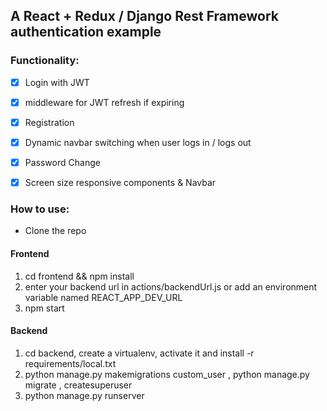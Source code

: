 ## A React + Redux / Django Rest Framework authentication example

### Functionality:

* [x] Login with JWT
* [x] middleware for JWT refresh if expiring
* [x] Registration
* [x] Dynamic navbar switching when user logs in / logs out
* [x] Password Change
* [x] Screen size responsive components & Navbar


### How to use:

- Clone the repo
#### Frontend
1. cd frontend && npm install
2. enter your backend url in actions/backendUrl.js or add an environment variable named REACT_APP_DEV_URL 
3. npm start
#### Backend
1. cd backend, create a virtualenv, activate it and install -r requirements/local.txt
2. python manage.py makemigrations custom_user , python manage.py migrate , createsuperuser
3. python manage.py runserver


